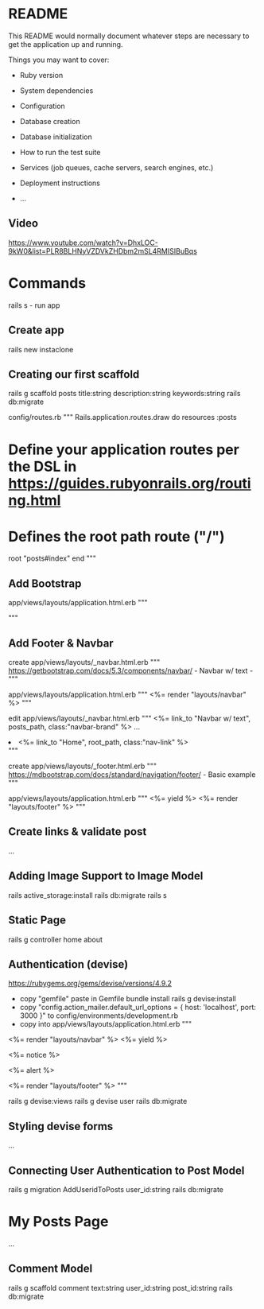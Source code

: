 # README

This README would normally document whatever steps are necessary to get the
application up and running.

Things you may want to cover:

* Ruby version

* System dependencies

* Configuration

* Database creation

* Database initialization

* How to run the test suite

* Services (job queues, cache servers, search engines, etc.)

* Deployment instructions

* ...

## Video
https://www.youtube.com/watch?v=DhxLOC-9kW0&list=PLR8BLHNyVZDVkZHDbm2mSL4RMISIBuBqs

# Commands
rails s - run app

## Create app

rails new instaclone 

## Creating our first scaffold

rails g scaffold posts title:string description:string keywords:string
rails db:migrate

config/routes.rb
"""
Rails.application.routes.draw do
  resources :posts
  # Define your application routes per the DSL in https://guides.rubyonrails.org/routing.html

  # Defines the root path route ("/")
  root "posts#index"
end
"""

## Add Bootstrap

app/views/layouts/application.html.erb
"""
<link href="https://cdn.jsdelivr.net/npm/bootstrap@5.3.1/dist/css/bootstrap.min.css" rel="stylesheet" integrity="sha384-4bw+/aepP/YC94hEpVNVgiZdgIC5+VKNBQNGCHeKRQN+PtmoHDEXuppvnDJzQIu9" crossorigin="anonymous">
<script src="https://cdn.jsdelivr.net/npm/bootstrap@5.3.1/dist/js/bootstrap.bundle.min.js" integrity="sha384-HwwvtgBNo3bZJJLYd8oVXjrBZt8cqVSpeBNS5n7C8IVInixGAoxmnlMuBnhbgrkm" crossorigin="anonymous"></script>
"""

## Add Footer & Navbar
create app/views/layouts/_navbar.html.erb
"""
https://getbootstrap.com/docs/5.3/components/navbar/ - Navbar w/ text -
"""

app/views/layouts/application.html.erb
"""
 <%= render "layouts/navbar" %>
"""

edit app/views/layouts/_navbar.html.erb
"""
 <%= link_to "Navbar w/ text", posts_path, class:"navbar-brand" %>
 ...
 <li class="nav-item">
    <%= link_to "Home", root_path, class:"nav-link" %>
</li>
 """

 create app/views/layouts/_footer.html.erb
"""
https://mdbootstrap.com/docs/standard/navigation/footer/ - Basic example
"""

app/views/layouts/application.html.erb
"""
 <%= yield %>
 <%= render "layouts/footer" %>
"""

## Create links & validate post

...

## Adding Image Support to Image Model

rails active_storage:install
rails db:migrate
rails s

## Static Page

rails g controller home about

## Authentication (devise)

https://rubygems.org/gems/devise/versions/4.9.2
- copy "gemfile" paste in Gemfile
bundle install
rails g devise:install
- copy "config.action_mailer.default_url_options = { host: 'localhost', port: 3000 }" to config/environments/development.rb
- copy into app/views/layouts/application.html.erb
"""
<body>
    <%= render "layouts/navbar" %>
    <%= yield %>
    <p class="notice"><%= notice %></p>
    <p class="alert"><%= alert %></p>
     <%= render "layouts/footer" %>
  </body>
"""

rails g devise:views
rails g devise user
rails db:migrate

## Styling devise forms 

...

## Connecting User Authentication to Post Model

rails g migration AddUseridToPosts user_id:string
rails db:migrate

# My Posts Page

...

## Comment Model

rails g scaffold comment text:string user_id:string post_id:string
rails db:migrate